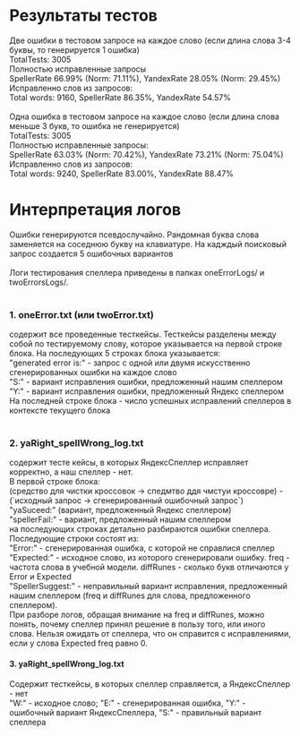 <h1>Результаты тестов</h1>
Две ошибки в тестовом запросе на каждое слово (если длина слова 3-4 буквы, то генерируется 1 ошибка)<br>
TotalTests: 3005<br>
Полностью исправленные запросы<br>
SpellerRate 66.99% (Norm: 71.11%),  YandexRate 28.05% (Norm: 29.45%)<br>
Исправленно слов из запросов:<br>
Total words: 9160, SpellerRate 86.35%, YandexRate 54.57%<br>
<br>
Одна ошибка в тестовом запросе на каждое слово (если длина слова меньше 3 букв, то ошибка не генерируется)<br>
TotalTests: 3005<br>
Полностью исправленные запросы:<br>
SpellerRate 63.03% (Norm: 70.42%),  YandexRate 73.21% (Norm: 75.04%)<br>
Исправленно слов из запросов:<br>
Total words: 9240, SpellerRate 83.00%, YandexRate 88.47%<br>
<h1>Интерпретация логов</h1>
Ошибки генерируются псевдослучайно. Рандомная буква слова заменяется на соседнюю букву на клавиатуре. На кадждый поисковый запрос создается 5 ошибочных вариантов<br><br>
Логи тестирования спеллера приведены в папках oneErrorLogs/ и twoErrorsLogs/.<br><br>
<h3>1. oneError.txt (или twoError.txt)</h3>
содержит все проведенные тесткейсы. Тесткейсы разделены между собой по тестируемому слову, которое указывается на первой строке блока. На последующих 5 строках блока указывается:<br> 
"generated error is:" - запрос с одной или двумя искусственно сгенерированных ошибки на каждое слово<br>
"S:" -  вариант исправления ошибки, предложенный нашим спеллером<br>
"Y:" - вариант исправления ошибки, предложенный Яндекс спеллером<br>
На последней строке блока - число успешных исправлений спеллеров в контексте текущего блока<br><br>
<h3>2. yaRight_spellWrong_log.txt</h3>
содержит тесте кейсы, в которых ЯндексСпеллер исправляет корректно, а наш спеллер - нет.<br> В первой строке блока: <br>
(средство для чистки кроссовок -> спедмтво ддя чмстуи кроссовре) - (`исходный запрос -> сгенерированный ошибочный запрос`) <br>
"yaSuceed:" (вариант, предложенный Яндекс спеллером)<br>
"spellerFail:" - вариант, предложенный нашим спеллером<br>
на последующих строках детально разбираются ошибки спеллера. Последующие строки состоят из:<br>
"Error:" - сгенерированная ошибка, с которой не справлися спеллер<br>
"Expected:" - исходное слово, из которого сгенерировали ошибку. freq - частота слова в учебной модели. diffRunes - сколько букв отличаются у Error и Expected<br>
"SpellerSuggest:" - неправильный вариант исправления, предложенный нашим спеллером (freq и diffRunes для слова, предложенного спеллером).<br>
При разборе логов, обращая внимание на freq и diffRunes, можно понять, почему спеллер принял решение в пользу того, или иного слова. Нельзя ожидать от спеллера, что он справится с исправлениями, если у слова Expected freq равно 0.
<h4>3. yaRight_spellWrong_log.txt</h4>
Содержит тесткейсы, в которых спеллер справляется, а ЯндексСпеллер - нет<br>
"W:" - исходное слово; "E:" - сгенерированная ошибка, "Y:" - ошибочный вариант ЯндексСпеллера, "S:" - правильный вариант спеллера<br>
